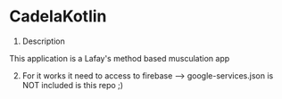 # CadelaKotlin

1. Description

This application is a Lafay's method based musculation app

2. For it works it need to access to firebase --> google-services.json is NOT included is this repo ;)

